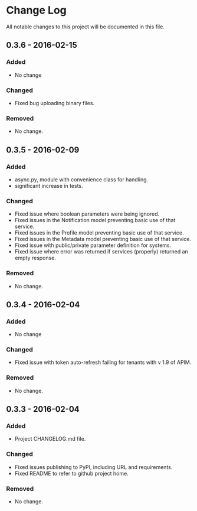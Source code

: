 # Change Log
All notable changes to this project will be documented in this file.

## 0.3.6 - 2016-02-15
### Added
- No change

### Changed
- Fixed bug uploading binary files.

### Removed
- No change.


## 0.3.5 - 2016-02-09
### Added
- async.py, module with convenience class for handling.
- significant increase in tests.

### Changed
- Fixed issue where boolean parameters were being ignored.
- Fixed issues in the Notification model preventing basic use of that service.
- Fixed issues in the Profile model preventing basic use of that service.
- Fixed issues in the Metadata model preventing basic use of that service.
- Fixed issue with public/private parameter definition for systems.
- Fixed issue where error was returned if services (properly) returned an empty response.


### Removed
- No change.


## 0.3.4 - 2016-02-04
### Added
- No change

### Changed
- Fixed issue with token auto-refresh failing for tenants with v 1.9 of APIM.

### Removed
- No change.


## 0.3.3 - 2016-02-04
### Added
- Project CHANGELOG.md file.

### Changed
- Fixed issues publishing to PyPI, including URL and requirements.
- Fixed README to refer to github project home.

### Removed
- No change.
